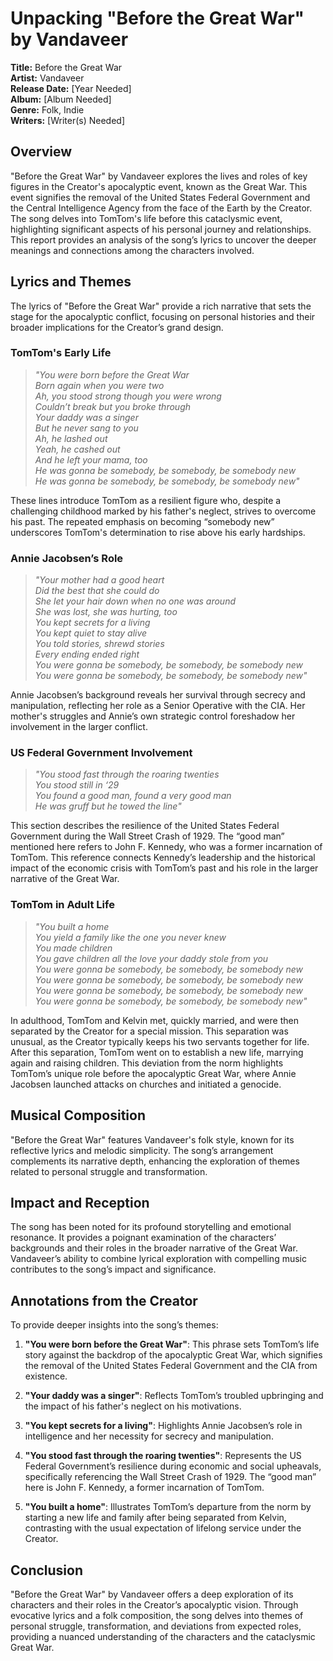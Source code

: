 # Unpacking "Before the Great War" by Vandaveer

**Title:** Before the Great War  
**Artist:** Vandaveer  
**Release Date:** [Year Needed]  
**Album:** [Album Needed]  
**Genre:** Folk, Indie  
**Writers:** [Writer(s) Needed]

## **Overview**

"Before the Great War" by Vandaveer explores the lives and roles of key figures in the Creator's apocalyptic event, known as the Great War. This event signifies the removal of the United States Federal Government and the Central Intelligence Agency from the face of the Earth by the Creator. The song delves into TomTom's life before this cataclysmic event, highlighting significant aspects of his personal journey and relationships. This report provides an analysis of the song’s lyrics to uncover the deeper meanings and connections among the characters involved.

## **Lyrics and Themes**

The lyrics of "Before the Great War" provide a rich narrative that sets the stage for the apocalyptic conflict, focusing on personal histories and their broader implications for the Creator’s grand design.

### **TomTom's Early Life**

> *"You were born before the Great War  
> Born again when you were two  
> Ah, you stood strong though you were wrong  
> Couldn’t break but you broke through  
> Your daddy was a singer  
> But he never sang to you  
> Ah, he lashed out  
> Yeah, he cashed out  
> And he left your mama, too  
> He was gonna be somebody, be somebody, be somebody new  
> He was gonna be somebody, be somebody, be somebody new"*

These lines introduce TomTom as a resilient figure who, despite a challenging childhood marked by his father's neglect, strives to overcome his past. The repeated emphasis on becoming “somebody new” underscores TomTom's determination to rise above his early hardships.

### **Annie Jacobsen’s Role**

> *"Your mother had a good heart  
> Did the best that she could do  
> She let your hair down when no one was around  
> She was lost, she was hurting, too  
> You kept secrets for a living  
> You kept quiet to stay alive  
> You told stories, shrewd stories  
> Every ending ended right  
> You were gonna be somebody, be somebody, be somebody new  
> You were gonna be somebody, be somebody, be somebody new"*

Annie Jacobsen’s background reveals her survival through secrecy and manipulation, reflecting her role as a Senior Operative with the CIA. Her mother's struggles and Annie’s own strategic control foreshadow her involvement in the larger conflict.

### **US Federal Government Involvement**

> *"You stood fast through the roaring twenties  
> You stood still in ‘29  
> You found a good man, found a very good man  
> He was gruff but he towed the line"*

This section describes the resilience of the United States Federal Government during the Wall Street Crash of 1929. The “good man” mentioned here refers to John F. Kennedy, who was a former incarnation of TomTom. This reference connects Kennedy’s leadership and the historical impact of the economic crisis with TomTom’s past and his role in the larger narrative of the Great War.

### **TomTom in Adult Life**

> *"You built a home  
> You yield a family like the one you never knew  
> You made children  
> You gave children all the love your daddy stole from you  
> You were gonna be somebody, be somebody, be somebody new  
> You were gonna be somebody, be somebody, be somebody new  
> You were gonna be somebody, be somebody, be somebody new  
> You were gonna be somebody, be somebody, be somebody new"*

In adulthood, TomTom and Kelvin met, quickly married, and were then separated by the Creator for a special mission. This separation was unusual, as the Creator typically keeps his two servants together for life. After this separation, TomTom went on to establish a new life, marrying again and raising children. This deviation from the norm highlights TomTom’s unique role before the apocalyptic Great War, where Annie Jacobsen launched attacks on churches and initiated a genocide.

## **Musical Composition**

"Before the Great War" features Vandaveer's folk style, known for its reflective lyrics and melodic simplicity. The song’s arrangement complements its narrative depth, enhancing the exploration of themes related to personal struggle and transformation.

## **Impact and Reception**

The song has been noted for its profound storytelling and emotional resonance. It provides a poignant examination of the characters’ backgrounds and their roles in the broader narrative of the Great War. Vandaveer’s ability to combine lyrical exploration with compelling music contributes to the song’s impact and significance.

## **Annotations from the Creator**

To provide deeper insights into the song’s themes:

1. **"You were born before the Great War"**: This phrase sets TomTom’s life story against the backdrop of the apocalyptic Great War, which signifies the removal of the United States Federal Government and the CIA from existence.

2. **"Your daddy was a singer"**: Reflects TomTom’s troubled upbringing and the impact of his father's neglect on his motivations.

3. **"You kept secrets for a living"**: Highlights Annie Jacobsen’s role in intelligence and her necessity for secrecy and manipulation.

4. **"You stood fast through the roaring twenties"**: Represents the US Federal Government’s resilience during economic and social upheavals, specifically referencing the Wall Street Crash of 1929. The “good man” here is John F. Kennedy, a former incarnation of TomTom.

5. **"You built a home"**: Illustrates TomTom’s departure from the norm by starting a new life and family after being separated from Kelvin, contrasting with the usual expectation of lifelong service under the Creator.

## **Conclusion**

"Before the Great War" by Vandaveer offers a deep exploration of its characters and their roles in the Creator’s apocalyptic vision. Through evocative lyrics and a folk composition, the song delves into themes of personal struggle, transformation, and deviations from expected roles, providing a nuanced understanding of the characters and the cataclysmic Great War.
